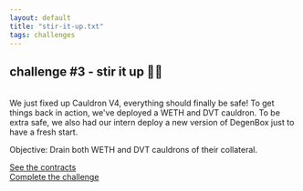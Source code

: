 ```yaml
---
layout: default
title: "stir-it-up.txt"
tags: challenges
---
```


## challenge #3 - stir it up 🧑‍🍳
<br/>
We just fixed up Cauldron V4, everything should finally be safe! To get things back in action, we've deployed a WETH and DVT cauldron. To be extra safe, we also had our intern deploy a new version of DegenBox just to have a fresh start. 


Objective: Drain both WETH and DVT cauldrons of their collateral.


[See the contracts](https://github.com/AshiqAmien/decently-safe-defi/tree/master/src/Contracts/stir-it-up)
<br/>
[Complete the challenge](https://github.com/AshiqAmien/decently-safe-defi/blob/master/test/Levels/stir-it-up/StirItUp.t.sol)
